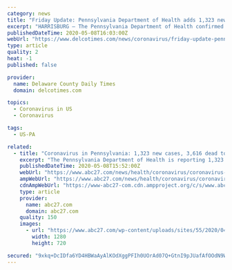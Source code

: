 ```yaml
---
category: news
title: "Friday Update: Pennsylvania Department of Health adds 1,323 new coranvirus cases to make a total of 54,238"
excerpt: "HARRISBURG — The Pennsylvania Department of Health confirmed May 8 there are 1,323 additional positive cases of COVID-19, bringing the statewide total to 54,238. All 67 counties in Pennsylvania have cases of COVID-19. As a result of our continued work to reconcile data from various sources the state is reporting an increase of 200 new deaths ..."
publishedDateTime: 2020-05-08T16:03:00Z
webUrl: "https://www.delcotimes.com/news/coronavirus/friday-update-pennsylvania-department-of-health-adds-1-323-new-coranvirus-cases-to-make-a/article_454c39ba-9143-11ea-b57d-c75067c2254b.html"
type: article
quality: 2
heat: -1
published: false

provider:
  name: Delaware County Daily Times
  domain: delcotimes.com

topics:
  - Coronavirus in US
  - Coronavirus

tags:
  - US-PA

related:
  - title: "Coronavirus in Pennsylvania: 1,323 new cases, 3,616 dead to date"
    excerpt: "The Pennsylvania Department of Health is reporting 1,323 new cases of COVID-19 on Friday, May 8, bringing the statewide total of positive cases to 54,238. The"
    publishedDateTime: 2020-05-08T15:52:00Z
    webUrl: "https://www.abc27.com/news/health/coronavirus/coronavirus-pennsylvania/coronavirus-in-pennsylvania-1323-new-cases-3616-dead-to-date/"
    ampWebUrl: "https://www.abc27.com/news/health/coronavirus/coronavirus-pennsylvania/coronavirus-in-pennsylvania-1323-new-cases-3616-dead-to-date/amp/"
    cdnAmpWebUrl: "https://www-abc27-com.cdn.ampproject.org/c/s/www.abc27.com/news/health/coronavirus/coronavirus-pennsylvania/coronavirus-in-pennsylvania-1323-new-cases-3616-dead-to-date/amp/"
    type: article
    provider:
      name: abc27.com
      domain: abc27.com
    quality: 150
    images:
      - url: "https://www.abc27.com/wp-content/uploads/sites/55/2020/04/PA-CORONAVIRUS-UPDATE-GENERIC-1.png?w=1280&h=720&crop=1"
        width: 1280
        height: 720

secured: "9xkq+DcIDfa6YD4HBWaAyAlKOdXggPFIh0UOrAd07Q+GtnI9pJUafAfOOdN9WpMJUBB575N/cACXLjIfXhz3awpQm9l8yvvYUtdHw5KOs/uHikrcEQlzViy+A2TQXA4Wlmgnw2frDe4ns0Vf/pP39cSf7kOGjjFjChiHVqTPwqQX4ZOr8g12ROFsTUaM5h4F5RYC4StXJrNhn7yN1WY2KVPxgxYwUKydUH4AYnazFAbZm1h6vw9PruXRknJPjKs2N8eLBhUJfMPzMs4g0oeXTdY6nHLuY1w1uSCoQUZLsAm0cmWF9HKwZoeGliksTsW9/lmuUhAcGiuWI6MjU9pVLBq8oNegCGp3vTLlN20hwNeWnvjQNEF1FobBVW6qfezyZQB4FT4SI99QWqkZbZxtDBon/Nmavdd50z+07Jh1hF1xP8hlsoEfY6POL3ls+W7HKDZDYpj7LJTfe4V/AF7JlAe4zzuRhDAO2noTY8Rv5pM=;SGc9b5+/MDkhrMVbDTSafg=="
---
```


